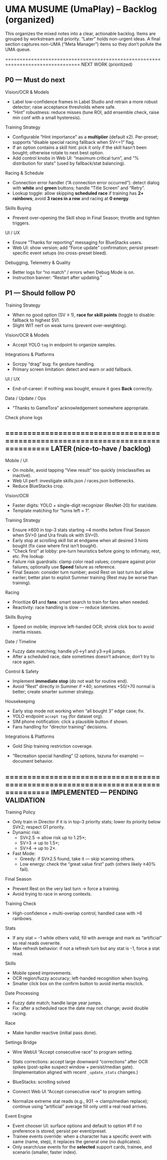 # UMA MUSUME (UmaPlay) – Backlog (organized)

This organizes the mixed notes into a clear, actionable backlog. Items are grouped by workstream and priority. “Later” holds non-urgent ideas. A final section captures non-UMA (“Meta Manager”) items so they don’t pollute the UMA queue.

================================================================================
NEXT WORK (prioritized)

P0 — Must do next
-----------------
Vision/OCR & Models
- Label low-confidence frames in Label Studio and retrain a more robust detector; raise acceptance thresholds where safe.
- “Hint” robustness: reduce misses (tune ROI, add ensemble check, raise min conf with a small hysteresis).

Training Strategy
- Configurable “Hint importance” as a **multiplier** (default x2). Per-preset; supports “disable special racing fallback when SV<=1” flag.
- If an option contains a skill hint: pick it only if the skill hasn’t been bought; otherwise rotate to next best option.
- Add control knobs in Web UI: “maximum critical turn”, and “% distribution for stats” (used by fallback/stat balancing).

Racing & Schedule
- Connection error handler (“A connection error occurred”): detect dialog with **white** and **green** buttons; handle “Title Screen” and “Retry”.
- Lookup toggle: allow skipping **scheduled race** if training has **2+ rainbows**; avoid **3 races in a row** and racing at **0 energy**.

Skills Buying
- Prevent over-opening the Skill shop in Final Season; throttle and tighten triggers.

UI / UX
- Ensure “Thanks for reporting” messaging for BlueStacks users.
- Web UI: show version; add “Force update” confirmation; persist preset-specific event setups (no cross-preset bleed).

Debugging, Telemetry & Quality
- Better logs for “no match” / errors when Debug Mode is on.
- Instruction banner: “Restart after updating.”

P1 — Should follow P0
---------------------
Training Strategy
- When no good option (SV ≤ 1), **race for skill points** (toggle to disable: fallback to highest SV).
- Slight WIT nerf on weak turns (prevent over-weighting).

Vision/OCR & Models
- Accept YOLO `tag` in endpoint to organize samples.

Integrations & Platforms
- Scrcpy “drag” bug: fix gesture handling.
- Primary screen limitation: detect and warn or add fallback.

UI / UX
- End-of-career: if nothing was bought, ensure it goes **Back** correctly.

Data / Update / Ops
- “Thanks to GameTora” acknowledgement somewhere appropriate.

Check phone logs

================================================================================
LATER (nice-to-have / backlog)
------------------------------
Mobile / UI
- On mobile, avoid tapping “View result” too quickly (misclassifies as inactive).
- Web UI perf: investigate skills.json / races.json bottlenecks.
- Reduce BlueStacks crop.

Vision/OCR
- Faster digits: YOLO + single-digit recognizer (ResNet-20) for stat/date.
- Template matching for “turns left = 1”.

Training Strategy
- Ensure ≥600 in top-3 stats starting ~4 months before Final Season when SV>0 (and Ura finals ok with SV=0).
- Early stop at scrolling skill list at endgame when all desired 3 hints bought (fix case where first isn’t bought).
- “Check first” at lobby: pre-turn heuristics before going to infirmaty, rest, etc. Pre lookup
- Failure risk guardrails: clamp color read values; compare against prior failures; optionally use **Speed** failure as reference.
- Final Season: consider turn number; avoid Rest on last turn but allow earlier; better plan to exploit Summer training (Rest may be worse than training).

Racing
- Prioritize **G1** and **fans**: smart search to train for fans when needed.
- Reactivity: race handling is slow — reduce latencies.

Skills Buying
- Speed on mobile; improve left-handed OCR; shrink click box to avoid inertia misses.

Date / Timeline
- Fuzzy date matching; handle y0→y1 and y3→y4 jumps.
- After a scheduled race, date sometimes doesn’t advance; don’t try to race again.

Control & Safety
- Implement **immediate stop** (do not wait for routine end).
- Avoid “Rest” directly in Summer if +40; sometimes +50/+70 normal is better; create smarter summer strategy.

Housekeeping
- Early stop mode not working when “all bought 3” edge case; fix.
- YOLO endpoint `accept tag` (for dataset org).
- SIM phone notification: click a plausible button if shown.
- Fans handling for “director training” decisions.

Integrations & Platforms
- Gold Ship training restriction coverage.

- “Recreation special handling” (2 options, tazuna for example) — document behavior.

================================================================================
IMPLEMENTED — PENDING VALIDATION
--------------------------------
Training Policy
- Only train in Director if it is in top-3 priority stats; lower its priority below SV≥2; respect G1 priority.
- Dynamic risk: 
  - SV≥2.5 → allow risk up to 1.25×; 
  - SV>3 → up to 1.5×; 
  - SV>4 → up to 2×.
- Fast Mode:
  - Greedy: if SV≥2.5 found, take it — skip scanning others.
  - Low energy: check the “great value first” path (others likely ≥40% fail).

Final Season
- Prevent Rest on the very last turn → force a training.
- Avoid trying to race in wrong contexts.

Training Check
- High-confidence + multi-overlap control; handled case with >6 rainbows.

Stats
- If any stat = -1 while others valid, fill with average and mark as “artificial” so real reads overwrite.
- Max-refresh behavior: if not a refresh turn but any stat is -1, force a stat read.

Skills
- Mobile speed improvements.
- OCR region/fuzzy accuracy; left-handed recognition when buying.
- Smaller click box on the confirm button to avoid inertia misclick.

Date Processing
- Fuzzy date match; handle large year jumps.
- Fix: after a scheduled race the date may not change; avoid double racing.

Race
- Make handler reactive (initial pass done).

Settings Bridge
- Wire WebUI “Accept consecutive race” to program setting.

- Stats corrections: accept large downward “corrections” after OCR spikes (post-spike suspect window + persist/median gate). (Implementation aligned with recent `_update_stats` changes.)

- BlueStacks: scrolling solved 
- Connect Web UI “Accept consecutive race” to program setting.

- Normalize extreme stat reads (e.g., 931 → clamp/median replace); continue using “artificial” average fill only until a real read arrives.

Event Engine
- Event chooser UI: surface options and default to option #1 if no preference is stored; persist per event/preset.
- Trainee events override: when a character has a specific event with same (name, step), it replaces the general one (no duplicates).
- Only search/use events for the **selected** support cards, trainee, and scenario (smaller, faster index).